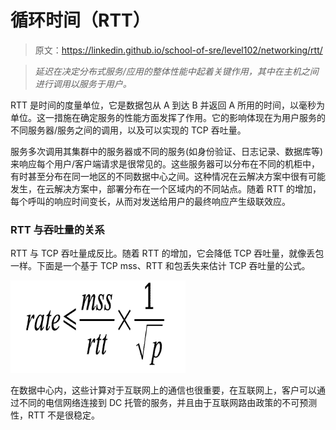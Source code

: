 # 循环时间（RTT）

> 原文：<https://linkedin.github.io/school-of-sre/level102/networking/rtt/>

> *延迟在决定分布式服务/应用的整体性能中起着关键作用，其中在主机之间进行调用以服务于用户。*

RTT 是时间的度量单位，它是数据包从 A 到达 B 并返回 A 所用的时间，以毫秒为单位。这一措施在确定服务的性能方面发挥了作用。它的影响体现在为用户服务的不同服务器/服务之间的调用，以及可以实现的 TCP 吞吐量。

服务多次调用其集群中的服务器或不同的服务(如身份验证、日志记录、数据库等)来响应每个用户/客户端请求是很常见的。这些服务器可以分布在不同的机柜中，有时甚至分布在同一地区的不同数据中心之间。这种情况在云解决方案中很有可能发生，在云解决方案中，部署分布在一个区域内的不同站点。随着 RTT 的增加，每个呼叫的响应时间变长，从而对发送给用户的最终响应产生级联效应。

### RTT 与吞吐量的关系

RTT 与 TCP 吞吐量成反比。随着 RTT 的增加，它会降低 TCP 吞吐量，就像丢包一样。下面是一个基于 TCP mss、RTT 和包丢失来估计 TCP 吞吐量的公式。

![Diagram, schematic Description automaticallygenerated](img/9285f6e5acbe34359cb9812802f4a7fc.png)

在数据中心内，这些计算对于互联网上的通信也很重要，在互联网上，客户可以通过不同的电信网络连接到 DC 托管的服务，并且由于互联网路由政策的不可预测性，RTT 不是很稳定。